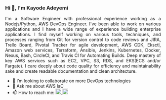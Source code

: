 ### Hi 👋, I'm Kayode Adeyemi

<div align="justify">
I'm a Software Engineer with professional experience working as a Nodejs/Python, AWS DevOps Engineer. I've been able to work on various applications and I have a wide range of experience building enterprise applications. I find myself working on various tools, techniques, and processes ranging from Git for version control to code reviews and JIRA, Trello Board, Pivotal Tracker for agile development, AWS CDK, Eksctl, Amazon web services, Terraform, Ansible, Jenkins, Kubernetes, Docker, Nexus, Bash, CircleCI, and Travis CI for Automating Builds. Deep mastery of key AWS services such as EC2, VPC, S3, RDS, and EKS(ECS and/or Fargate). I care deeply about code quality for efficiency and maintainability sake and create readable documentation and clean architecture.
</div>

- 👯 I’m looking to collaborate on more DevOps technologies
- 💬 Ask me about AWS IaC
- 📫 How to reach me: <span> <a href="https://www.linkedin.com/in/karosi12/" targer="blank"> <img src="https://img.shields.io/badge/LinkedIn-0077B5?style=for-the-badge&logo=linkedin&logoColor=white" height="18"> </a> <a href="mailto: adekayor@gmail.com"> <img src="https://img.shields.io/badge/Gmail-D14836?style=for-the-badge&logo=gmail&logoColor=white" height="18"></a></span>
